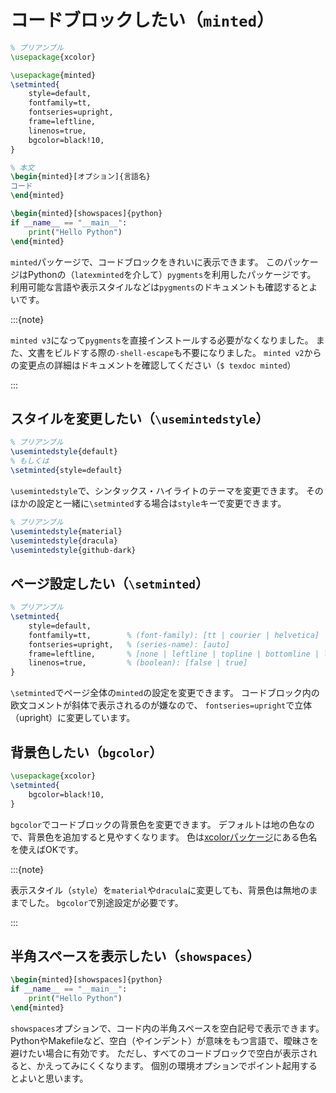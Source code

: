# コードブロックしたい（``minted``）

```latex
% プリアンブル
\usepackage{xcolor}

\usepackage{minted}
\setminted{
    style=default,
    fontfamily=tt,
    fontseries=upright,
    frame=leftline,
    linenos=true,
    bgcolor=black!10,
}

% 本文
\begin{minted}[オプション]{言語名}
コード
\end{minted}

\begin{minted}[showspaces]{python}
if __name__ == "__main__":
    print("Hello Python")
\end{minted}
```

`minted`パッケージで、コードブロックをきれいに表示できます。
このパッケージはPythonの（`latexminted`を介して）`pygments`を利用したパッケージです。
利用可能な言語や表示スタイルなどは`pygments`のドキュメントも確認するとよいです。

:::{note}

`minted v3`になって`pygments`を直接インストールする必要がなくなりました。
また、文書をビルドする際の`-shell-escape`も不要になりました。
`minted v2`からの変更点の詳細はドキュメントを確認してください（`$ texdoc minted`）

:::

## スタイルを変更したい（`\usemintedstyle`）

```latex
% プリアンブル
\usemintedstyle{default}
% もしくは
\setminted{style=default}
```

`\usemintedstyle`で、シンタックス・ハイライトのテーマを変更できます。
そのほかの設定と一緒に`\setminted`する場合は`style`キーで変更できます。

```latex
% プリアンブル
\usemintedstyle{material}
\usemintedstyle{dracula}
\usemintedstyle{github-dark}
```

## ページ設定したい（`\setminted`）

```latex
% プリアンブル
\setminted{
    style=default,
    fontfamily=tt,        % (font-family): [tt | courier | helvetica]
    fontseries=upright,   % (series-name): [auto]
    frame=leftline,       % [none | leftline | topline | bottomline | lines | single]
    linenos=true,         % (boolean): [false | true]
}
```

`\setminted`でページ全体の`minted`の設定を変更できます。
コードブロック内の欧文コメントが斜体で表示されるのが嫌なので、
`fontseries=upright`で立体（upright）に変更しています。

## 背景色したい（`bgcolor`）

```latex
\usepackage{xcolor}
\setminted{
    bgcolor=black!10,
}
```

`bgcolor`でコードブロックの背景色を変更できます。
デフォルトは地の色なので、背景色を追加すると見やすくなります。
色は[xcolorパッケージ](./latex-xcolor.md)にある色名を使えばOKです。

:::{note}

表示スタイル（`style`）を`material`や`dracula`に変更しても、背景色は無地のままでした。
`bgcolor`で別途設定が必要です。

:::

## 半角スペースを表示したい（`showspaces`）

```latex
\begin{minted}[showspaces]{python}
if __name__ == "__main__":
    print("Hello Python")
\end{minted}
```

`showspaces`オプションで、コード内の半角スペースを空白記号で表示できます。
PythonやMakefileなど、空白（やインデント）が意味をもつ言語で、曖昧さを避けたい場合に有効です。
ただし、すべてのコードブロックで空白が表示されると、かえってみにくくなります。
個別の環境オプションでポイント起用するとよいと思います。
